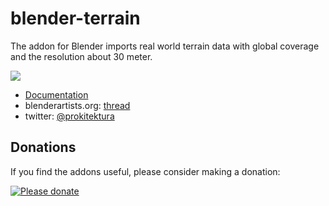 # blender-terrain
The addon for Blender imports real world terrain data with global coverage and the resolution about 30 meter.

![](https://raw.githubusercontent.com/wiki/vvoovv/blender-srtm/images/import_srtm_03.png)

* [Documentation](https://github.com/vvoovv/blender-srtm/wiki/Documentation)
* blenderartists.org: [thread](http://blenderartists.org/forum/showthread.php?334510-Addon-Import-SRTM-terrain-(-hgt))
* twitter: [@prokitektura](https://twitter.com/prokitektura)

## Donations
If you find the addons useful, please consider making a donation:

[![Please donate](https://www.paypalobjects.com/en_US/GB/i/btn/btn_donateCC_LG.gif)](https://www.paypal.com/cgi-bin/webscr?cmd=_s-xclick&hosted_button_id=NNQBWQ6TH2N7N)

